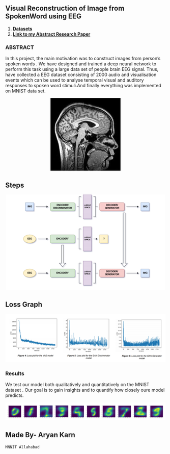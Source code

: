 ## Visual Reconstruction of Image from SpokenWord using EEG
1. **[Datasets](https://github.com/Aryan05/EEG-Datasets)**
2. **[Link to my Abstract Research Paper](https://drive.google.com/file/d/16cq5Ty7G8bhE7XBZeqt2OUUrW80ZaxHN/view?usp=sharing)**


### ABSTRACT
In this project, the main motivation was to construct images from person’s spoken words . We have designed and trained a deep
neural network to perform this task using a large data set of people
brain EEG signal. Thus, have collected a EEG dataset consisting of
2000 audio and visualisation events which can be used to analyse
temporal visual and auditory responses to spoken word stimuli.And
finally everything was implemented on MNIST data set. 
<p align="center">
    <img src="img/Brain.jpg" alt="Image" width="220" height="228"/>
</p>


## Steps
<p align="center">
    <img src="img/Steps.png" alt="Image" width="500" height="300"/>
</p>

## Loss Graph
<img src="./img/Loss.png" alt="Pipeline step 2.5" />


### Results
We test our model both qualitatively and quantitatively on the
MNIST dataset . Our goal is to gain insights and to quantify how
closely oure model predicts.

<p align="center">
    <img src="img/Result.png" alt="Image"/>
</p>

## Made By- Aryan Karn 
    MNNIT Allahabad



